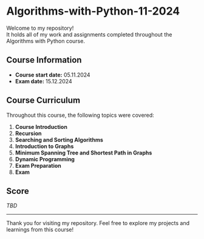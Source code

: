 # Algorithms-with-Python-11-2024

Welcome to my repository!  \
It holds all of my work and assignments completed throughout the Algorithms with Python course.

## Course Information
- **Course start date:** 05.11.2024
- **Exam date:** 15.12.2024

## Course Curriculum

Throughout this course, the following topics were covered:

1. **Course Introduction**
2. **Recursion**
3. **Searching and Sorting Algorithms**
4. **Introduction to Graphs**
5. **Minimum Spanning Tree and Shortest Path in Graphs**
6. **Dynamic Programming**
7. **Exam Preparation**
8. **Exam**

## Score

*TBD*

---

Thank you for visiting my repository. Feel free to explore my projects and learnings from this course!
